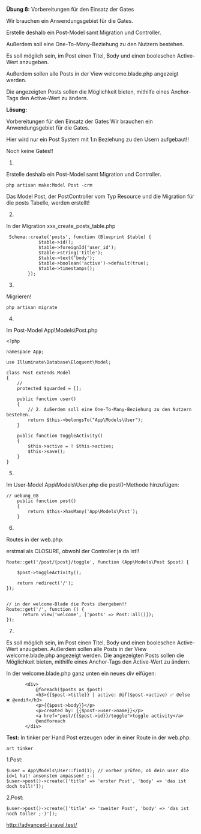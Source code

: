 **Übung 8:** Vorbereitungen für den Einsatz der Gates

Wir brauchen ein Anwendungsgebiet für die Gates. 

Erstelle deshalb ein Post-Model samt Migration und Controller. 

Außerdem soll eine One-To-Many-Beziehung zu den Nutzern bestehen. 

Es soll möglich sein, im Post einen Titel, Body und einen booleschen Active-Wert anzugeben. 

Außerdem sollen alle Posts in der View welcome.blade.php angezeigt werden. 

Die angezeigten Posts sollen die Möglichkeit bieten, mithilfe eines Anchor-Tags den Active-Wert zu ändern.

**Lösung:**

Vorbereitungen für den Einsatz der Gates
Wir brauchen ein Anwendungsgebiet für die Gates. 

Hier wird nur ein Post System mit 1:n Beziehung zu den Usern aufgebaut!!

Noch keine Gates!!


1. 
Erstelle deshalb ein Post-Model samt Migration und Controller. 

```
php artisan make:Model Post -crm
```

Das Model Post, der PostController vom Typ Resource und die 
Migration für die posts Tabelle, werden erstellt!

2.
In der Migration  xxx_create_posts_table.php

```
 Schema::create('posts', function (Blueprint $table) {
            $table->id();
            $table->foreignId('user_id');
            $table->string('title');
            $table->text('body');
            $table->boolean('active')->default(true);
            $table->timestamps();
        });
```

3.
Migrieren!
``` 
php artisan migrate
```

4.
Im Post-Model App\Models\Post.php

```
<?php

namespace App;

use Illuminate\Database\Eloquent\Model;

class Post extends Model
{
    //
    protected $guarded = [];

    public function user()
    {
		// 2. Außerdem soll eine One-To-Many-Beziehung zu den Nutzern bestehen. 
        return $this->belongsTo("App\Models\User");
    }

    public function toggleActivity()
    {
        $this->active = ! $this->active;
        $this->save();
    }
}
```

5.
Im User-Model App\Models\User.php
die post()-Methode hinzufügen:

```
// uebung_08
    public function post()
    {
        return $this->hasMany('App\Models\Post');
    }
```

6.
Routes in der web.php: 

erstmal als CLOSURE, obwohl der Controller ja da ist!!

```
Route::get('/post/{post}/toggle', function (App\Models\Post $post) {
  
    $post->toggleActivity();

    return redirect('/');
});


// in der welcome-Blade die Posts übergeben!! 
Route::get('/', function () {
      return view('welcome', ['posts' => Post::all()]);
});

```

7.
Es soll möglich sein, im Post einen Titel, Body und einen booleschen Active-Wert anzugeben. 
Außerdem sollen alle Posts in der View welcome.blade.php angezeigt werden. 
Die angezeigten Posts sollen die Möglichkeit bieten, mithilfe eines Anchor-Tags den Active-Wert zu ändern.

In der welcome.blade.php ganz unten ein neues div eifügen:
 
 ```
        <div>
            @foreach($posts as $post)
            <h3>{{$post->title}} | active: @if($post->active) ✅ @else ❌ @endif</h3>
            <p>{{$post->body}}</p>
            <p>created by: {{$post->user->name}}</p>
 			<a href="post/{{$post->id}}/toggle">toggle activity</a>
            @endforeach
        </div>
 ```
 		
**Test:**
In tinker per Hand Post erzeugen oder in einer Route in der web.php:

```
art tinker 
```

1.Post:
```
$user = App\Models\User::find(1); // vorher prüfen, ob dein user die id=1 hat! ansonsten anpassen! ;-)
$user->post()->create(['title' => 'erster Post', 'body' => 'das ist doch toll!']);
```
2.Post:
``` 
$user->post()->create(['title' => 'zweiter Post', 'body' => 'das ist noch toller ;-)']);
```

http://advanced-laravel.test/



